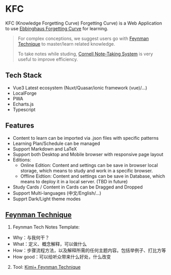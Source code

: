 # KFC
KFC (Knowledge Forgetting Curve) Forgetting Curve) is a Web Application to use [Ebbinghaus Forgetting Curve](https://zhuanlan.zhihu.com/p/109107882) for learning. 

> For complex conceptions, we suggest users go with [Feynman Technique](https://study.com/blog/how-i-used-the-feynman-technique-to-study-and-got-better-grades.html) to master/learn related knowledge.
> 
> To take notes while studing, [Cornell Note-Taking System](https://zh.wikipedia.org/wiki/%E5%BA%B7%E5%A5%88%E5%B0%94%E7%AC%94%E8%AE%B0%E6%B3%95) is very useful to improve efficiency.

## Tech Stack
* Vue3 Latest ecosystem (Nuxt/Quasar/ionic framework (vue)/...)
* LocalForge
* PWA
* Echarts.js
* Typescript

## Features
* Content to learn can be imported via .json files with specific patterns
* Learning Plan/Schedule can be managed
* Support Markdown and LaTeX
* Support both Desktop and Mobile browser with responsive page layout 
* Editions:
  * Online Edition: Content and settings can be save in browser local storage, which means to study and work in a specific browser.
  * Offline Eidtion: Content and settings can be save in Database, which means to deploy it in a local server. (TBD in future)
* Study Cards / Content in Cards can be Dragged and Dropped
* Support Multi-languages (中文/English/...)
* Supprt Dark/Light theme modes

## [Feynman Technique](https://study.com/blog/how-i-used-the-feynman-technique-to-study-and-got-better-grades.html) 
1. Feynman Tech Notes Template:
  * Why：与我何干？
  * What：定义、概念解释，可以做什么
  * How：步骤流程方法，以及解释所需的任何主题内容。包括举例子、打比方等
  * How good：可以给听众带来什么好处，什么改变
2. Tool: [Kimi+ Feynman Technique](https://kimi.moonshot.cn/chat/ct8je7p1jfd7rv8regv0)

   
   
   
